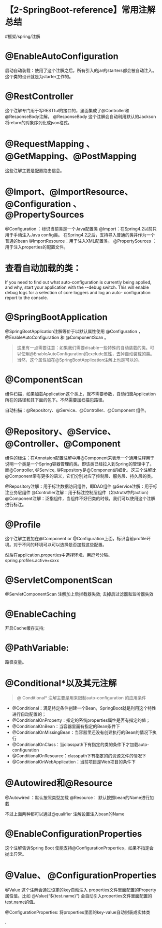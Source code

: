 # 【2-SpringBoot-reference】常用注解总结
#框架/spring/注解

# @EnableAutoConfiguration
启动自动装载：使用了这个注解之后，所有引入的jar的starters都会被自动注入。这个类的设计就是为starter工作的。

# @RestController
这个注解专门用于写RESTful的接口的，里面集成了@Controller和@ResponseBody注解。
@ResponseBody 这个注解会自动利用默认的Jackson将return的对象序列化成json格式。

# @RequestMapping 、@GetMapping、@PostMapping
这些注解主要是配置路由信息。

# @Import、@ImportResource、@Configuration 、@PropertySources 
@Configuration ：标识当前类是一个Java配置类
@Import：在Spring4.2以前只用于手动注入Java config类。 在Spring4.2之后，支持导入普通的类并作为一个普通的bean
@ImportResource：用于注入XML配置类。
@PropertySources ：用于注入properties的配置文件。

# 查看自动加载的类：
If you need to find out what auto-configuration is currently being applied, and why, start your application with the --debug switch. This will enable debug logs for a selection of core loggers and log an auto- configuration report to the console.

# @SpringBootApplication
@SpringBootApplication注解等价于以默认属性使用 @Configuration ， @EnableAutoConfiguration 和 @ComponentScan 。

> 这里有一点需要注意：如果我们需要disable一些特殊的自动装载的类。可以使用@EnableAutoConfiguration的exclude属性，去掉自动装载的类。当然，这个属性加在@SpringBootApplication注解上也是可以的。  

# @ComponentScan 
组件扫描，如果加载Application这个类上，就不需要参数，自动扫面Application所在的路径和其下面的包下。不然需要加扫描包路径。

自动扫描：@Repository、@Service、@Controller、@Component 组件。

# @Repository、@Service、@Controller、@Component
 组件的标注：在Annotaion配置注解中用@Component来表示一个通用注释用于说明一个类是一个Spring容器管理的类。即该类已经拉入到Spring的管理中了。而@Controller, @Service, @Repository是@Component的细化，这三个注解比@Component带有更多的语义，它们分别对应了控制层、服务层、持久层的类。

@Repository注解：用于标注数据访问组件，即DAO组件
@Service注解：用于标注业务层组件
@Controller注解：用于标注控制层组件（如struts中的action）
@Component注解：泛指组件，当组件不好归类的时候，我们可以使用这个注解进行标注。

# @Profile
这个注解主要加在@Component or @Configuration上面。标识当前profile环境。对于不同的环境可以可以选择是否加载这些配置。

然后在application.properties中选择环境，用逗号分隔。
spring.profiles.active=xxxx

# @ServletComponentScan
@ServletComponentScan 注解加上后拦截器失效; 去掉后过滤器和监听器失效

# @EnableCaching
 开启Cache缓存支持;

# @PathVariable:
路径变量。

# @Conditional*以及其元注解
> @ Conditional* 注解主要是用来限制auto-configuration 的应用条件  
>   
* @Conditional：满足特定条件创建一个Bean，SpringBoot就是利用这个特性进行自动配置的；
* @ConditionalOnProperty：指定的系统properties属性是否有指定的值；
* @ConditionalOnBean：当容器里面有指定的Bean条件下
* @ConditionalOnMissingBean：当容器里还没有创建执行的Bean的情况下执行
* @ConditionalOnClass：当classpath下有指定的类的条件下才加载auto-configuration
* @ConditionalOnResource：classpath下有指定的的资源文件的情况下
* @ConditionalOnWebApplication：当前项目是Web项目的条件下


# @Autowired和@Resource
@Autowired ：默认按照类型加载
@Resource：  默认按照bean的Name进行加载

不过上面两种都可以通过@qualifier 注解设置注入bean的Name

# @EnableConfigurationProperties
这个注解告诉Spring Boot 使能支持@ConfigurationProperties，如果不指定会抛出异常。

# @Value、 @ConfigurationProperties
@Value 这个注解会通过设定的key自动注入 properties文件里面配置的Property属性值。比如
@Value(“${test.name}”) 会自动引入properties文件里面配置的test.name的值。

@ConfigurationProperties: 将properties里面的key-value自动封装成实体类






.
